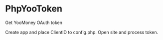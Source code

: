 # PhpYooToken
Get YooMoney OAuth token

Create app and place ClientID to config.php. Open site and process token.
